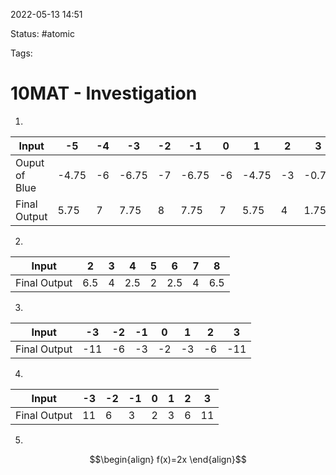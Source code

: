 2022-05-13 14:51

Status: #atomic

Tags:

# 10MAT - Investigation
1. 
Input | -5 | -4 | -3 | -2 | -1 | 0 | 1 | 2 | 3
--- | --- | --- | --- | --- | --- | --- | --- | --- | ---
Ouput of Blue | -4.75 | -6 | -6.75 | -7 | -6.75 | -6 | -4.75 | -3 | -0.75
Final Output | 5.75 | 7 | 7.75 | 8 | 7.75 | 7 | 5.75 | 4 | 1.75

2. 
Input | 2 | 3 | 4 | 5 | 6 | 7 | 8
--- | --- | --- | --- | --- | --- | --- | ---
Final Output | 6.5 | 4 | 2.5 | 2 | 2.5 | 4 | 6.5

3. 
Input | -3 | -2 | -1 | 0 | 1 | 2 | 3
-- | -- | -- | -- | -- | -- | -- | ---
Final Output | -11 | -6 | -3 | -2 | -3 | -6 | -11

4. 
Input | -3 | -2 | -1 | 0 | 1 | 2 | 3
-- | -- | -- | -- | -- | -- | -- | --
Final Output | 11 | 6 | 3 | 2 | 3 | 6 | 11

5. 
$$\begin{align}
f(x)=2x
\end{align}$$
